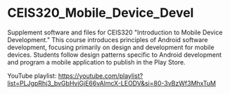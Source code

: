 # CEIS320_Mobile_Device_Devel
Supplement software and files for CEIS320 "Introduction to Mobile Device Development." This course introduces principles of Android software development, focusing primarily on design and development for mobile devices. Students follow design patterns specific to Android development and program a mobile application to publish in the Play Store.

YouTube playlist: https://youtube.com/playlist?list=PLJgpRhj3_bvGbHviGjE66vAlmcX-LEODV&si=80-3vBzWf3MhxTuM
